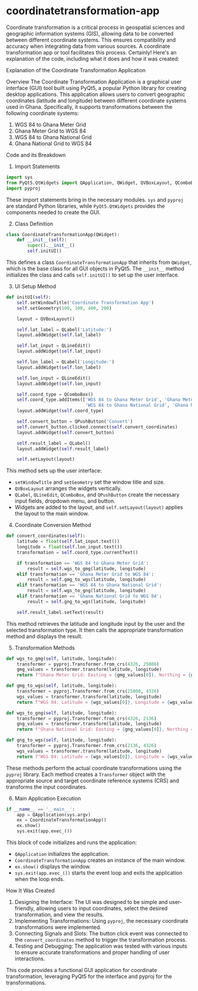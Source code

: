 # coordinatetransformation-app
Coordinate transformation is a critical process in geospatial sciences and geographic information systems (GIS), allowing data to be converted between different coordinate systems. This ensures compatibility and accuracy when integrating data from various sources. A coordinate transformation app or tool facilitates this process. 
Certainly! Here's an explanation of the code, including what it does and how it was created:

Explanation of the Coordinate Transformation Application

 Overview
The Coordinate Transformation Application is a graphical user interface (GUI) tool built using PyQt5, a popular Python library for creating desktop applications. This application allows users to convert geographic coordinates (latitude and longitude) between different coordinate systems used in Ghana. Specifically, it supports transformations between the following coordinate systems:

1. WGS 84 to Ghana Meter Grid
2. Ghana Meter Grid to WGS 84
3. WGS 84 to Ghana National Grid
4. Ghana National Grid to WGS 84

 Code and its Breakdown

 1. Import Statements
```python
import sys
from PyQt5.QtWidgets import QApplication, QWidget, QVBoxLayout, QComboBox, QLabel, QLineEdit, QPushButton
import pyproj
```
These import statements bring in the necessary modules. `sys` and `pyproj` are standard Python libraries, while `PyQt5.QtWidgets` provides the components needed to create the GUI.

 2. Class Definition
```python
class CoordinateTransformationApp(QWidget):
    def __init__(self):
        super().__init__()
        self.initUI()
```
This defines a class `CoordinateTransformationApp` that inherits from `QWidget`, which is the base class for all GUI objects in PyQt5. The `__init__` method initializes the class and calls `self.initUI()` to set up the user interface.

 3. UI Setup Method
```python
def initUI(self):
    self.setWindowTitle('Coordinate Transformation App')
    self.setGeometry(100, 100, 400, 200)

    layout = QVBoxLayout()

    self.lat_label = QLabel('Latitude:')
    layout.addWidget(self.lat_label)

    self.lat_input = QLineEdit()
    layout.addWidget(self.lat_input)

    self.lon_label = QLabel('Longitude:')
    layout.addWidget(self.lon_label)

    self.lon_input = QLineEdit()
    layout.addWidget(self.lon_input)

    self.coord_type = QComboBox()
    self.coord_type.addItems(['WGS 84 to Ghana Meter Grid', 'Ghana Meter Grid to WGS 84',
                              'WGS 84 to Ghana National Grid', 'Ghana National Grid to WGS 84'])
    layout.addWidget(self.coord_type)

    self.convert_button = QPushButton('Convert')
    self.convert_button.clicked.connect(self.convert_coordinates)
    layout.addWidget(self.convert_button)

    self.result_label = QLabel()
    layout.addWidget(self.result_label)

    self.setLayout(layout)
```
This method sets up the user interface:
- `setWindowTitle` and `setGeometry` set the window title and size.
- `QVBoxLayout` arranges the widgets vertically.
- `QLabel`, `QLineEdit`, `QComboBox`, and `QPushButton` create the necessary input fields, dropdown menu, and button.
- Widgets are added to the layout, and `self.setLayout(layout)` applies the layout to the main window.

4. Coordinate Conversion Method
```python
def convert_coordinates(self):
    latitude = float(self.lat_input.text())
    longitude = float(self.lon_input.text())
    transformation = self.coord_type.currentText()

    if transformation == 'WGS 84 to Ghana Meter Grid':
        result = self.wgs_to_gmg(latitude, longitude)
    elif transformation == 'Ghana Meter Grid to WGS 84':
        result = self.gmg_to_wgs(latitude, longitude)
    elif transformation == 'WGS 84 to Ghana National Grid':
        result = self.wgs_to_gng(latitude, longitude)
    elif transformation == 'Ghana National Grid to WGS 84':
        result = self.gng_to_wgs(latitude, longitude)

    self.result_label.setText(result)
```
This method retrieves the latitude and longitude input by the user and the selected transformation type. It then calls the appropriate transformation method and displays the result.

 5. Transformation Methods
```python
def wgs_to_gmg(self, latitude, longitude):
    transformer = pyproj.Transformer.from_crs(4326, 25000)
    gmg_values = transformer.transform(latitude, longitude)
    return f"Ghana Meter Grid: Easting = {gmg_values[0]}, Northing = {gmg_values[1]}"

def gmg_to_wgs(self, latitude, longitude):
    transformer = pyproj.Transformer.from_crs(25000, 4326)
    wgs_values = transformer.transform(latitude, longitude)
    return f"WGS 84: Latitude = {wgs_values[0]}, Longitude = {wgs_values[1]}"

def wgs_to_gng(self, latitude, longitude):
    transformer = pyproj.Transformer.from_crs(4326, 2136)
    gng_values = transformer.transform(latitude, longitude)
    return f"Ghana National Grid: Easting = {gng_values[0]}, Northing = {gng_values[1]}"

def gng_to_wgs(self, latitude, longitude):
    transformer = pyproj.Transformer.from_crs(2136, 4326)
    wgs_values = transformer.transform(latitude, longitude)
    return f"WGS 84: Latitude = {wgs_values[0]}, Longitude = {wgs_values[1]}"
```
These methods perform the actual coordinate transformations using the `pyproj` library. Each method creates a `Transformer` object with the appropriate source and target coordinate reference systems (CRS) and transforms the input coordinates.

 6. Main Application Execution
```python
if __name__ == '__main__':
    app = QApplication(sys.argv)
    ex = CoordinateTransformationApp()
    ex.show()
    sys.exit(app.exec_())
```
This block of code initializes and runs the application:
- `QApplication` initializes the application.
- `CoordinateTransformationApp` creates an instance of the main window.
- `ex.show()` displays the window.
- `sys.exit(app.exec_())` starts the event loop and exits the application when the loop ends.

How It Was Created
1. Designing the Interface: The UI was designed to be simple and user-friendly, allowing users to input coordinates, select the desired transformation, and view the results.
2. Implementing Transformations: Using `pyproj`, the necessary coordinate transformations were implemented.
3. Connecting Signals and Slots: The button click event was connected to the `convert_coordinates` method to trigger the transformation process.
4. Testing and Debugging: The application was tested with various inputs to ensure accurate transformations and proper handling of user interactions.

This code provides a functional GUI application for coordinate transformation, leveraging PyQt5 for the interface and pyproj for the transformations.
